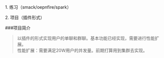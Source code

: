 <p> 1. 练习（smack/oepnfire/spark）</p> 
<p> 2. 项目（插件形式）</p>

###项目简介  
> 以插件的形式实现用户的单聊和群聊。基本功能已经实现，需要进行性能扩展。    
> 性能扩展：需要满足20W用户的并发量。前期打算用到集群去实现。
